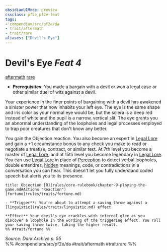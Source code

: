 ```yaml
---
obsidianUIMode: preview
cssclass: pf2e,pf2e-feat
tags:
- compendium/src/pf2e/da
- trait/aftermath
- trait/rare
aliases: ["Devil's Eye"]
---
```

# Devil's Eye  *Feat 4*  
[aftermath](rules/traits/aftermath-da.md)  [rare](rules/traits/rare.md)  

- **Prerequisites**: You made a bargain with a devil or won a legal case or other similar duel of wits against a devil.

Your experience in the finer points of bargaining with a devil has awakened a sinister power that now inhabits your left eye. The eye is the same shape and iris color as your normal eye would be, but the sclera is a deep red instead of white and the pupil is a narrow, vertical slit. The eye grants you an abnormal understanding of the loopholes and legal processes employed to trap poor creatures that don't know any better.

You gain the Objection reaction. You also become an expert in [Legal Lore](compendium/skills.md#Lore) and gain a +1 circumstance bonus to any check you make to read or negotiate a treatise, contract, or similar text. At 7th level you become a master of [Legal Lore](compendium/skills.md#Lore), and at 15th level you become legendary in [Legal Lore](compendium/skills.md#Lore). You can use [Legal Lore](compendium/skills.md#Lore) in place of [Perception](compendium/skills.md#Perception) to detect verbal loopholes, double entendres, [hidden](rules/conditions.md#Hidden) meanings, code, or contradictions in a conversation you can hear. This doesn't let you fully understand coded speech but alerts you to its presence.

```ad-embed-ability
title: Objection [R](rules/core-rulebook/chapter-9-playing-the-game.md#Actions "Reaction")
[fortune](rules/traits/fortune.md)  

- **Trigger**: You're about to attempt a saving throw against a [linguistic](rules/traits/linguistic.md) effect

**Effect** Your devil's eye crackles with infernal glee as you discover a loophole in the wording of the triggering effect. You roll your saving throw twice, taking the higher result.  
%% #trait/fortune %%
```

*Source: Dark Archive p. 55*  
%% #compendium/src/pf2e/da #trait/aftermath #trait/rare %%